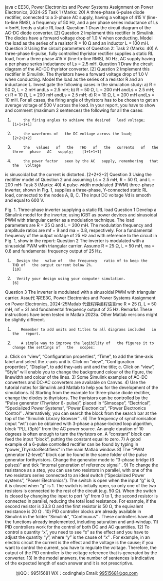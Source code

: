 java c
EE3C, Power Electronics and Power Systems 
Assignment on Power Electronics, 2024-25 
Task 1 (Marks: 20) A   three-phase   6-pulse   diode   rectifier,   connected   to   a   3-phase   AC   supply,   having   a   voltage   of   415   V   (line-to-line   RMS),   a   frequency   of   50 Hz,   and   a   per   phase   series   inductance of Ls = 5mH, feeds   a   static RL load.
Question 1 
Draw the circuit diagram of   the   AC-DC diode converter.                                                                                                          [2]
Question 2 Implement   this   rectifier   in   Simulink.   The   diodes   have   a   forward   voltage   drop   of   1.0 V when conducting. Model the load as the series   of   a resistor R   =   10   Ω   and   an   inductor L =   100 mH.
Question 3 
Using   the   circuit   parameters   of   Question   2:
Task 2 (Marks: 40) A   three-phase 6-pulse, fully controlled thyristor rectifier supplies a static RL load, from   a   three   phase   415 V   (line-to-line   RMS),   50 Hz, AC   supply   having   a   per   phase   series   inductance   of Ls = 2.5 mH.
Question 1 
Draw the circuit diagram of   the   AC-DC thyristor converter.                                                                                     [2]
Question 2 Implement this rectifier in Simulink. The thyristors have a forward voltage drop of 1.0   V   when    conducting.    Model   the   load    as   the    series    of   a    resistor R and an inductance L.
Investigate the following cases in the simulation   study:
a) R = 50 Ω, L = 2 mH   andLs =   2.5 mH;
b) R = 50 Ω, L = 200 mH   andLs = 2.5 mH;
c) R =   10 Ω, L = 200 mH   andLs = 2.5 mH;
d) R =   10 Ω, L = 200 mH andLs =   10 mH.
For all cases,   the firing angle of   thyristors   has   to   be chosen   to get an average voltage   of   500 V across the load.
In   your   report,   you    have    to    show    and    comment    (maximum    2    sentences)    the   following for all the   cases:
1.          the firing angles to achieve the desired   load voltage;                                                                   [1+1+1+1]
2.          the waveforms of   the DC voltage across the load;                                                                               [2+2+2+2]
3.          the   values   of   the   THD   of   the   currents   of   the   three   phase   AC   supply;    [1+1+1+1]
4.          the power factor   seen by the AC   supply, remembering   that   the   voltage
is sinusoidal but the current is distorted.                                                                                                                               [2+2+2+2]
Question 3 
Using the rectifier model of   Question 2 and assuming Ls = 2.5   mH, R =   50   Ω,   and L = 200   mH:
Task 3 (Marks: 40) 
A   pulse-width   modulated   (PWM)   three-phase   inverter,   shown   in   Fig.   1,   supplies   a   three-phase, Y-connected static RL load, connected to the nodes A, B, C. The input DC   voltage Vd is smooth and equal   to   600   V.

Fig.   1. Three-phase inverter supplying a static   RL load
Question 1 Develop   a   Simulink   model   for   the   inverter,   using   IGBT   as   power   devices   and   sinusoidal    PWM    with    triangular    carrier    as    a    modulation    technique.    The    load   parameters      are R = 25 Ω       and L = 200 mH.       The      modulation       frequency      and   amplitude   ratios are mf = 9 and ma = 0.8, respectively. For a fundamental frequency   of   the   output voltage   of   25 Hz   and with reference to   the   circuit   in   Fig.   1,   show   in   the report:
Question 2 
The inverter is modulated with a   sinusoidal   PWM with   triangular   carrier. Assume R = 25 Ω, L = 50 mH, ma = 0.8 and   fundamental   frequency   output   of   25 Hz.
1.       Design the   value of   the frequency   ratio mf to keep the   THD of   the output current below 2%.                                                               [10]
2.       Verify your design using your computer simulation.                                                                                                          [6]
Question 3 
The inverter is modulated with a   sinusoidal PWM   with   triangular   carrier. Assu代 写EE3C, Power Electronics and Power Systems Assignment on Power Electronics, 2024-25Matlab
代做程序编程语言me R = 25 Ω, L = 50 mH, mf = 31 and fundamental   frequency   output   of   25   Hz.
Remarks 
These   instructions have been tested   in Matlab   2023a.   Other Matlab   versions   might   be slightly different.
1)         Remember to add units and titles to all diagrams included   in the   report.
2)         A simple way to improve the legibility of   the figures it to change the settings of   the   scopes:
a.          Click    on    “view”,   “Configuration   properties”,   “Time”,   to   add   the   time-axis   label and select the   x-axis   unit
b.          Click   on “view”, “Configuration   properties”, “Display”, to   add   they-axis   unit   and the title;
c.          Click on “view”,   “Style”   will   enable   you   to   change   the   background   colour   of   the figure, the linewidth and   colour of   the   lines.
3)          Some      Simulink    examples    of   AC-DC      converters      and      DC-AC      converters      are   available on   Canvas.
4)         Use the tutorial notes for Simulink and Matlab to help you   for   the   development   of the simulations.
5)          Starting   from   the   example   for   three-phase   diode   rectifier,   change   the   diodes   to   thyristors.   The   thyristors   can   be   controlled   by   the   “Pulse   generator   (Thyristor   6-   pulse)”, placed in “Simscape”, “Electrical”, “Specialized Power Systems”, “Power   Electronics”, “Power Electronics Control”   .   Alternatively, you can search the block   from   the   search   bar   at   the   top   of   the “Simulink   Library   Browser”   .
6)         The   frequency   of   synchronisation   (input   “wt”)   can   be   obtained   with   3-phase   a      phase-locked   loop   algorithm,   block   “PLL   (3ph)”   from   the AC   power   source. An      angle duration of 10 degrees is often enough to turn the thyristors on.   A “constant”   block can feed the input “block”, putting the constant   equal to zero.
7)         A   good    example    of   a    6-pulse    controlled    rectifier    can    be    found    by    typing    in   “power_ThyristorRectifiers” in   the   main   Matlab   window.
8)         The “PWM generator (2-level)” block can be found in the same folder of   the pulse      generator   forthyristors. Change   the   generator   mode   to “3-phase   bridge   (6 pulses)”   and   tick “internal   generation   of   reference   signal”   .
9)         To   change the resistance   as   a   step, you   can use two   resistors   in   parallel,   with   one   of   the    two   resistors    series    connected    to    an    ideal    switch    (“Specialized    Power systems”,   “Power   Electronics”). The   switch   is   open when the   input   “g”   is   0,   it   is   closed when “g” is   1. The switch   is   initially   open,   so   only   one   of   the two   resistors   is   connected   to   the   rest   of the   circuit   (e.g.   50   Ω).   When   the   switch   is   closed   by   changing   the   input   to   port   “g”   from   0   to    1,   the   second   resistor   is   connected   in   parallel,   reducing   the   total   load   resistance.   For   example,   if the   second   resistor   is 33.3 Ω and the first resistor is 50   Ω, the   equivalent   resistance   is   20   Ω   .
10)   PID   controller blocks   are   already   available   in   Simulink   in   the   folder   “Simulink”,   “Continuous”   .    These      controllers      have      all      the      functions      already      implemented,   including   saturation   and   anti-windup.
11)   PID controllers work for the control of   both DC and   AC   quantities.
12)   To control a quantity “x”, you   need   to   see   “x”   as   the   effect   and you   have   to   adjust   the quantity “y”, where “y” is   the   cause   of “x”   . For   example,   in   an   electric   circuit   the   current   is   the   effect   and   the   voltage   is   the   cause;   if you   want   to   control   the   current,   you   have   to   regulate   the   voltage.   Therefore,   the output of   the   PID controller   is the voltage reference that is generated by the converter.
13)   In the model answers, the number of   sentences is indicative of   the expected length   of   each answer and it   is not prescriptive.




         
加QQ：99515681  WX：codinghelp  Email: 99515681@qq.com
